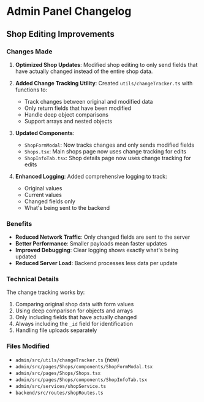 # Admin Panel Changelog

## Shop Editing Improvements

### Changes Made

1. **Optimized Shop Updates**: Modified shop editing to only send fields that have actually changed instead of the entire shop data.

2. **Added Change Tracking Utility**: Created `utils/changeTracker.ts` with functions to:
   - Track changes between original and modified data
   - Only return fields that have been modified
   - Handle deep object comparisons
   - Support arrays and nested objects

3. **Updated Components**:
   - `ShopFormModal`: Now tracks changes and only sends modified fields
   - `Shops.tsx`: Main shops page now uses change tracking for edits
   - `ShopInfoTab.tsx`: Shop details page now uses change tracking for edits

4. **Enhanced Logging**: Added comprehensive logging to track:
   - Original values
   - Current values
   - Changed fields only
   - What's being sent to the backend

### Benefits

- **Reduced Network Traffic**: Only changed fields are sent to the server
- **Better Performance**: Smaller payloads mean faster updates
- **Improved Debugging**: Clear logging shows exactly what's being updated
- **Reduced Server Load**: Backend processes less data per update

### Technical Details

The change tracking works by:
1. Comparing original shop data with form values
2. Using deep comparison for objects and arrays
3. Only including fields that have actually changed
4. Always including the `_id` field for identification
5. Handling file uploads separately

### Files Modified

- `admin/src/utils/changeTracker.ts` (new)
- `admin/src/pages/Shops/components/ShopFormModal.tsx`
- `admin/src/pages/Shops/Shops.tsx`
- `admin/src/pages/Shops/components/ShopInfoTab.tsx`
- `admin/src/services/shopService.ts`
- `backend/src/routes/shopRoutes.ts`
